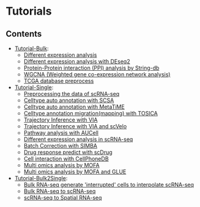 # Tutorials

<div class="Contents" markdown>

## Contents

- [Tutorial-Bulk](../Tutorials-bulk):
    - [Different expression analysis](../Tutorials-bulk/t_deg)
    - [Different expression analysis with DEseq2](../Tutorials-bulk/t_deseq2)
    - [Protein-Protein interaction (PPI) analysis by String-db](../Tutorials-bulk/t_network/)
    - [WGCNA (Weighted gene co-expression network analysis)](../Tutorials-bulk/t_wgcna/)
    - [TCGA database preprocess](../Tutorials-bulk/t_tcga/)
- [Tutorial-Single](../Tutorials-single):
    - [Preprocessing the data of scRNA-seq](../Tutorials-single/t_preprocess)
    - [Celltype auto annotation with SCSA](../Tutorials-single/t_cellanno)
    - [Celltype auto annotation with MetaTiME](../Tutorials-single/t_metatime)
    - [Celltype annotation migration(mapping) with TOSICA](../Tutorials-single/t_tosica)
    - [Trajectory Inference with VIA](../Tutorials-single/t_via)
    - [Trajectory Inference with VIA and scVelo](../Tutorials-single/t_via_velo)
    - [Pathway analysis with AUCell](../Tutorials-single/t_aucell)
    - [Different expression analysis in scRNA-seq](../Tutorials-single/t_scdeg)
    - [Batch Correction with SIMBA](../Tutorials-single/t_simba)
    - [Drug response predict with scDrug](../Tutorials-single/t_scdrug)
    - [Cell interaction with CellPhoneDB](../Tutorials-single/t_cellphonedb)
    - [Multi omics analysis by MOFA](../Tutorials-single/t_mofa)
    - [Multi omics analysis by MOFA and GLUE](../Tutorials-single/t_mofa_glue)
- [Tutorial-Bulk2Single](../Tutorials-Bulk2Single):
    - [Bulk RNA-seq generate 'interrupted' cells to interpolate scRNA-seq](../Tutorials-bulk2single/t_bulktrajblend)
    - [Bulk RNA-seq to scRNA-seq](../Tutorials-bulk2single/t_bulk2single)
    - [scRNA-seq to Spatial RNA-seq](../Tutorials-bulk2single/t_single2spatial)

</div>